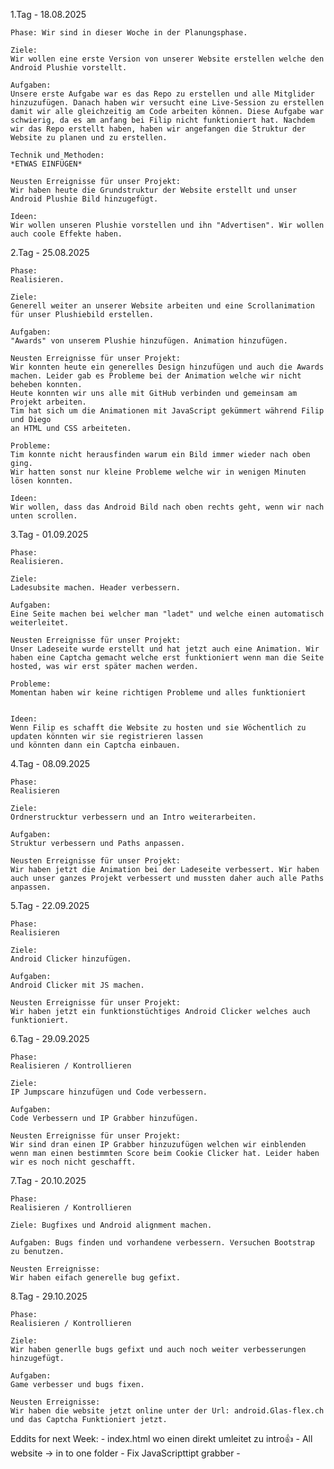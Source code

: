 1.Tag - 18.08.2025

    Phase: Wir sind in dieser Woche in der Planungsphase.

    Ziele:
    Wir wollen eine erste Version von unserer Website erstellen welche den Android Plushie vorstellt.

    Aufgaben:
    Unsere erste Aufgabe war es das Repo zu erstellen und alle Mitglider hinzuzufügen. Danach haben wir versucht eine Live-Session zu erstellen damit wir alle gleichzeitig am Code arbeiten können. Diese Aufgabe war schwierig, da es am anfang bei Filip nicht funktioniert hat. Nachdem wir das Repo erstellt haben, haben wir angefangen die Struktur der Website zu planen und zu erstellen.

    Technik und Methoden:
    *ETWAS EINFÜGEN*

    Neusten Erreignisse für unser Projekt:
    Wir haben heute die Grundstruktur der Website erstellt und unser Android Plushie Bild hinzugefügt.

    Ideen:
    Wir wollen unseren Plushie vorstellen und ihn "Advertisen". Wir wollen auch coole Effekte haben.

2.Tag - 25.08.2025

    Phase:
    Realisieren.

    Ziele:
    Generell weiter an unserer Website arbeiten und eine Scrollanimation für unser Plushiebild erstellen.

    Aufgaben:
    "Awards" von unserem Plushie hinzufügen. Animation hinzufügen.

    Neusten Erreignisse für unser Projekt:
    Wir konnten heute ein generelles Design hinzufügen und auch die Awards machen. Leider gab es Probleme bei der Animation welche wir nicht beheben konnten.
    Heute konnten wir uns alle mit GitHub verbinden und gemeinsam am Projekt arbeiten.
    Tim hat sich um die Animationen mit JavaScript gekümmert während Filip und Diego
    an HTML und CSS arbeiteten.

    Probleme:
    Tim konnte nicht herausfinden warum ein Bild immer wieder nach oben ging.
    Wir hatten sonst nur kleine Probleme welche wir in wenigen Minuten lösen konnten.

    Ideen:
    Wir wollen, dass das Android Bild nach oben rechts geht, wenn wir nach unten scrollen.

3.Tag - 01.09.2025

    Phase:
    Realisieren.

    Ziele:
    Ladesubsite machen. Header verbessern.

    Aufgaben:
    Eine Seite machen bei welcher man "ladet" und welche einen automatisch weiterleitet.

    Neusten Erreignisse für unser Projekt:
    Unser Ladeseite wurde erstellt und hat jetzt auch eine Animation. Wir haben eine Captcha gemacht welche erst funktioniert wenn man die Seite hosted, was wir erst später machen werden.

    Probleme:
    Momentan haben wir keine richtigen Probleme und alles funktioniert


    Ideen:
    Wenn Filip es schafft die Website zu hosten und sie Wöchentlich zu updaten könnten wir sie registrieren lassen
    und könnten dann ein Captcha einbauen.

4.Tag - 08.09.2025

    Phase:
    Realisieren

    Ziele:
    Ordnerstrucktur verbessern und an Intro weiterarbeiten.

    Aufgaben:
    Struktur verbessern und Paths anpassen.

    Neusten Erreignisse für unser Projekt:
    Wir haben jetzt die Animation bei der Ladeseite verbessert. Wir haben auch unser ganzes Projekt verbessert und mussten daher auch alle Paths anpassen.

5.Tag - 22.09.2025

    Phase:
    Realisieren

    Ziele:
    Android Clicker hinzufügen.

    Aufgaben:
    Android Clicker mit JS machen.

    Neusten Erreignisse für unser Projekt:
    Wir haben jetzt ein funktionstüchtiges Android Clicker welches auch funktioniert.

6.Tag - 29.09.2025

    Phase:
    Realisieren / Kontrollieren

    Ziele:
    IP Jumpscare hinzufügen und Code verbessern.

    Aufgaben:
    Code Verbessern und IP Grabber hinzufügen.

    Neusten Erreignisse für unser Projekt:
    Wir sind dran einen IP Grabber hinzuzufügen welchen wir einblenden wenn man einen bestimmten Score beim Cookie Clicker hat. Leider haben wir es noch nicht geschafft.

7.Tag - 20.10.2025

    Phase:
    Realisieren / Kontrollieren

    Ziele: Bugfixes und Android alignment machen.

    Aufgaben: Bugs finden und vorhandene verbessern. Versuchen Bootstrap zu benutzen.

    Neusten Erreignisse:
    Wir haben eifach generelle bug gefixt.

8.Tag - 29.10.2025

    Phase:
    Realisieren / Kontrollieren

    Ziele:
    Wir haben generlle bugs gefixt und auch noch weiter verbesserungen hinzugefügt.

    Aufgaben:
    Game verbesser und bugs fixen.

    Neusten Erreignisse:
    Wir haben die website jetzt online unter der Url: android.Glas-flex.ch und das Captcha Funktioniert jetzt.

Eddits for next Week: - index.html wo einen direkt umleitet zu intro👍 - All website -> in to one folder - Fix JavaScripttipt grabber -
